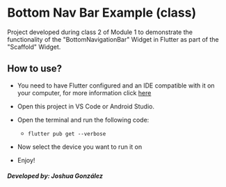 # Bottom Nav Bar Example (class)

Project developed during class 2 of Module 1 to demonstrate the functionality of the "BottomNavigationBar" Widget in Flutter as part of the "Scaffold" Widget.

## How to use?

- You need to have Flutter configured and an IDE compatible with it on your computer, for more information click [here](https://docs.flutter.dev)

- Open this project in VS Code or Android Studio.

- Open the terminal and run the following code:

  - `flutter pub get --verbose`

- Now select the device you want to run it on

- Enjoy!

##### Developed by: Joshua González
